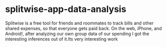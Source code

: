 # splitwise-app-data-analysis
Splitwise is a free tool for friends and roommates to track bills and other shared expenses, so that everyone gets paid back. On the web, iPhone, and Android!, after analyzing our own group data of our spending I got the interesting inferences out of it.Its very interesting work  
